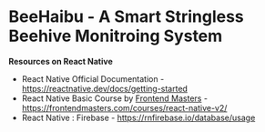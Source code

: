 # BeeHaibu - A Smart Stringless Beehive Monitroing System

**Resources on React Native**
* React Native Official Documentation - https://reactnative.dev/docs/getting-started
* React Native Basic Course by [Frontend Masters](https://frontendmasters.com/) - https://frontendmasters.com/courses/react-native-v2/
* React Native : Firebase - https://rnfirebase.io/database/usage

